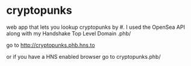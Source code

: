 # cryptopunks
web app that lets you lookup cryptopunks by #. I used the OpenSea API along with my Handshake Top Level Domain .phb/

go to http://cryptopunks.phb.hns.to

or if you have a HNS enabled browser go to cryptopunks.phb/
